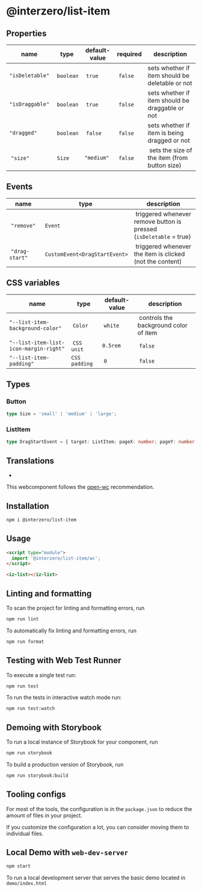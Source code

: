 # @interzero/list-item

## Properties
| name | type | default-value | required | description |
|------|------|---------------|----------|-------------|
| `"isDeletable"` | `boolean` | `true` | `false` | sets whether if item should be deletable or not |
| `"isDraggable"` | `boolean` | `true` | `false` | sets whether if item should be draggable or not |
| `"dragged"` | `boolean` | `false` | `false` | sets whether if item is being dragged or not |
| `"size"` | `Size` | `"medium"` | `false` | sets the size of the item (from button size) |

## Events
| name | type | description |
|------|------|-------------|
| `"remove"` | `Event` | triggered whenever remove button is pressed (`isDeletable` = true) |
| `"drag-start"` | `CustomEvent<DragStartEvent>` | triggered whenever the item is clicked (not the content) | 

## CSS variables
| name | type | default-value | description |
|------|------|---------------|-------------|
| `"--list-item-background-color"` | `Color` | `white` | controls the background color of item | 
| `"--list-item-list-icon-margin-right"` | `CSS unit` | `0.5rem` | `false` | controls the list-icon margin-right | 
| `"--list-item-padding"` | `CSS padding` | `0` | `false` | controls the padding of the list-item | 

## Types
### Button 
```typescript
type Size = 'small' | 'medium' | 'large';
```
### ListItem 
```typescript
type DragStartEvent = { target: ListItem; pageX: number; pageY: number };
```

## Translations
- 


This webcomponent follows the [open-wc](https://github.com/open-wc/open-wc) recommendation.

## Installation

```bash
npm i @interzero/list-item
```

## Usage

```html
<script type="module">
  import '@interzero/list-item/wc';
</script>

<iz-list></iz-list>
```

## Linting and formatting

To scan the project for linting and formatting errors, run

```bash
npm run lint
```

To automatically fix linting and formatting errors, run

```bash
npm run format
```

## Testing with Web Test Runner

To execute a single test run:

```bash
npm run test
```

To run the tests in interactive watch mode run:

```bash
npm run test:watch
```

## Demoing with Storybook

To run a local instance of Storybook for your component, run

```bash
npm run storybook
```

To build a production version of Storybook, run

```bash
npm run storybook:build
```


## Tooling configs

For most of the tools, the configuration is in the `package.json` to reduce the amount of files in your project.

If you customize the configuration a lot, you can consider moving them to individual files.

## Local Demo with `web-dev-server`

```bash
npm start
```

To run a local development server that serves the basic demo located in `demo/index.html`

